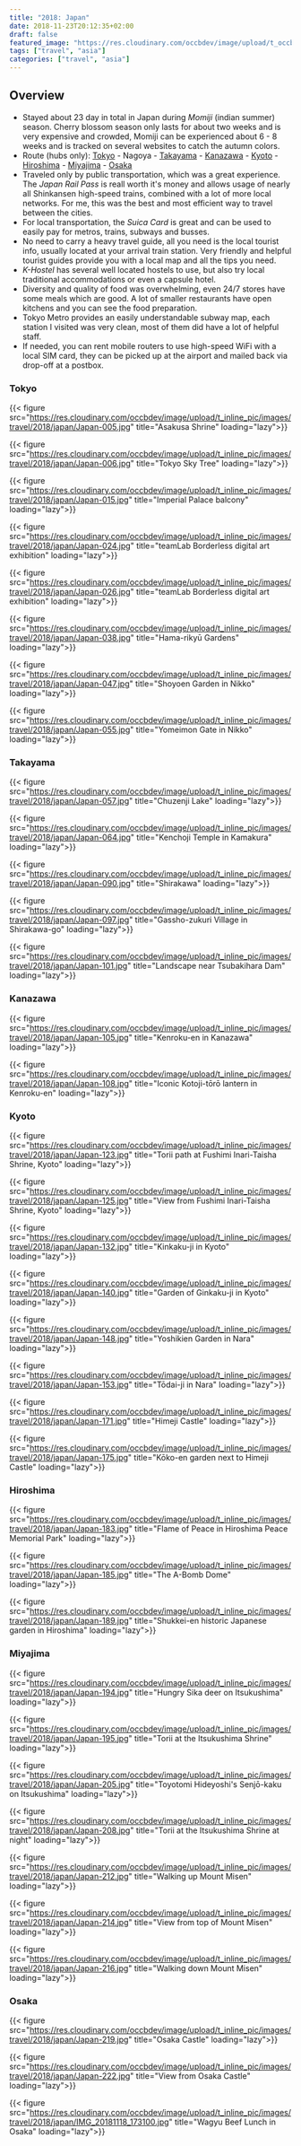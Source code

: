 ```yaml
---
title: "2018: Japan"
date: 2018-11-23T20:12:35+02:00
draft: false
featured_image: "https://res.cloudinary.com/occbdev/image/upload/t_occbdev_gallery_teaser/images/travel/2018/japan/Japan-132.jpg"
tags: ["travel", "asia"]
categories: ["travel", "asia"]
---
```


## Overview

* Stayed about 23 day in total in Japan during _Momiji_ (indian summer) season. Cherry blossom season only lasts for about two weeks and is very expensive and crowded, Momiji can be experienced about 6 - 8 weeks and is tracked on several websites to catch the autumn colors.
* Route (hubs only): [Tokyo](#tokyo) - Nagoya - [Takayama](#takayama) - [Kanazawa](#kanazawa) - [Kyoto](#kyoto) - [Hiroshima](#hiroshima) - [Miyajima](#miyajima) - [Osaka](#osaka)
* Traveled only by public transportation, which was a great experience. The _Japan Rail Pass_ is reall worth it's money and allows usage of nearly all Shinkansen high-speed trains, combined with a lot of more local networks. For me, this was the best and most efficient way to travel between the cities.
* For local transportation, the _Suica Card_ is great and can be used to easily pay for metros, trains, subways and busses.
* No need to carry a heavy travel guide, all you need is the local tourist info, usually located at your arrival train station. Very friendly and helpful tourist guides provide you with a local map and all the tips you need.
* _K-Hostel_ has several well located hostels to use, but also try local traditional accommodations or even a capsule hotel.
* Diversity and quality of food was overwhelming, even 24/7 stores have some meals which are good. A lot of smaller restaurants have open kitchens and you can see the food preparation.
* Tokyo Metro provides an easily understandable subway map, each station I visited was very clean, most of them did have a lot of helpful staff.
* If needed, you can rent mobile routers to use high-speed WiFi with a local SIM card, they can be picked up at the airport and mailed back via drop-off at a postbox.

### Tokyo <a name="tokyo"></a>

{{< figure src="https://res.cloudinary.com/occbdev/image/upload/t_inline_pic/images/travel/2018/japan/Japan-005.jpg" title="Asakusa Shrine" loading="lazy">}}

{{< figure src="https://res.cloudinary.com/occbdev/image/upload/t_inline_pic/images/travel/2018/japan/Japan-006.jpg" title="Tokyo Sky Tree" loading="lazy">}}

{{< figure src="https://res.cloudinary.com/occbdev/image/upload/t_inline_pic/images/travel/2018/japan/Japan-015.jpg" title="Imperial Palace balcony" loading="lazy">}}

{{< figure src="https://res.cloudinary.com/occbdev/image/upload/t_inline_pic/images/travel/2018/japan/Japan-024.jpg" title="teamLab Borderless digital art exhibition" loading="lazy">}}

{{< figure src="https://res.cloudinary.com/occbdev/image/upload/t_inline_pic/images/travel/2018/japan/Japan-026.jpg" title="teamLab Borderless digital art exhibition" loading="lazy">}}

{{< figure src="https://res.cloudinary.com/occbdev/image/upload/t_inline_pic/images/travel/2018/japan/Japan-038.jpg" title="Hama-rikyū Gardens" loading="lazy">}}

{{< figure src="https://res.cloudinary.com/occbdev/image/upload/t_inline_pic/images/travel/2018/japan/Japan-047.jpg" title="Shoyoen Garden in Nikko" loading="lazy">}}

{{< figure src="https://res.cloudinary.com/occbdev/image/upload/t_inline_pic/images/travel/2018/japan/Japan-055.jpg" title="Yomeimon Gate in Nikko" loading="lazy">}}

### Takayama <a name="takayama"></a>

{{< figure src="https://res.cloudinary.com/occbdev/image/upload/t_inline_pic/images/travel/2018/japan/Japan-057.jpg" title="Chuzenji Lake" loading="lazy">}}

{{< figure src="https://res.cloudinary.com/occbdev/image/upload/t_inline_pic/images/travel/2018/japan/Japan-064.jpg" title="Kenchoji Temple in Kamakura" loading="lazy">}}

{{< figure src="https://res.cloudinary.com/occbdev/image/upload/t_inline_pic/images/travel/2018/japan/Japan-090.jpg" title="Shirakawa" loading="lazy">}}

{{< figure src="https://res.cloudinary.com/occbdev/image/upload/t_inline_pic/images/travel/2018/japan/Japan-097.jpg" title="Gassho-zukuri Village in Shirakawa-go" loading="lazy">}}

{{< figure src="https://res.cloudinary.com/occbdev/image/upload/t_inline_pic/images/travel/2018/japan/Japan-101.jpg" title="Landscape near Tsubakihara Dam" loading="lazy">}}

### Kanazawa <a name="kanazawa"></a>

{{< figure src="https://res.cloudinary.com/occbdev/image/upload/t_inline_pic/images/travel/2018/japan/Japan-105.jpg" title="Kenroku-en in Kanazawa" loading="lazy">}}

{{< figure src="https://res.cloudinary.com/occbdev/image/upload/t_inline_pic/images/travel/2018/japan/Japan-108.jpg" title="Iconic Kotoji-tōrō lantern in Kenroku-en" loading="lazy">}}

### Kyoto <a name="kyoto"></a>

{{< figure src="https://res.cloudinary.com/occbdev/image/upload/t_inline_pic/images/travel/2018/japan/Japan-123.jpg" title="Torii path at Fushimi Inari-Taisha Shrine, Kyoto" loading="lazy">}}

{{< figure src="https://res.cloudinary.com/occbdev/image/upload/t_inline_pic/images/travel/2018/japan/Japan-125.jpg" title="View from Fushimi Inari-Taisha Shrine, Kyoto" loading="lazy">}}

{{< figure src="https://res.cloudinary.com/occbdev/image/upload/t_inline_pic/images/travel/2018/japan/Japan-132.jpg" title="Kinkaku-ji in Kyoto" loading="lazy">}}

{{< figure src="https://res.cloudinary.com/occbdev/image/upload/t_inline_pic/images/travel/2018/japan/Japan-140.jpg" title="Garden of Ginkaku-ji in Kyoto" loading="lazy">}}

{{< figure src="https://res.cloudinary.com/occbdev/image/upload/t_inline_pic/images/travel/2018/japan/Japan-148.jpg" title="Yoshikien Garden in Nara" loading="lazy">}}

{{< figure src="https://res.cloudinary.com/occbdev/image/upload/t_inline_pic/images/travel/2018/japan/Japan-153.jpg" title="Tōdai-ji in Nara" loading="lazy">}}

{{< figure src="https://res.cloudinary.com/occbdev/image/upload/t_inline_pic/images/travel/2018/japan/Japan-171.jpg" title="Himeji Castle" loading="lazy">}}

{{< figure src="https://res.cloudinary.com/occbdev/image/upload/t_inline_pic/images/travel/2018/japan/Japan-175.jpg" title="Kōko-en garden next to Himeji Castle" loading="lazy">}}

### Hiroshima <a name="hiroshima"></a>

{{< figure src="https://res.cloudinary.com/occbdev/image/upload/t_inline_pic/images/travel/2018/japan/Japan-183.jpg" title="Flame of Peace in Hiroshima Peace Memorial Park" loading="lazy">}}

{{< figure src="https://res.cloudinary.com/occbdev/image/upload/t_inline_pic/images/travel/2018/japan/Japan-185.jpg" title="The A-Bomb Dome" loading="lazy">}}

{{< figure src="https://res.cloudinary.com/occbdev/image/upload/t_inline_pic/images/travel/2018/japan/Japan-189.jpg" title="Shukkei-en historic Japanese garden in Hiroshima" loading="lazy">}}

### Miyajima <a name="miyajima"></a>

{{< figure src="https://res.cloudinary.com/occbdev/image/upload/t_inline_pic/images/travel/2018/japan/Japan-194.jpg" title="Hungry Sika deer on Itsukushima" loading="lazy">}}

{{< figure src="https://res.cloudinary.com/occbdev/image/upload/t_inline_pic/images/travel/2018/japan/Japan-195.jpg" title="Torii at the Itsukushima Shrine" loading="lazy">}}

{{< figure src="https://res.cloudinary.com/occbdev/image/upload/t_inline_pic/images/travel/2018/japan/Japan-205.jpg" title="Toyotomi Hideyoshi's Senjō-kaku on Itsukushima" loading="lazy">}}

{{< figure src="https://res.cloudinary.com/occbdev/image/upload/t_inline_pic/images/travel/2018/japan/Japan-208.jpg" title="Torii at the Itsukushima Shrine at night" loading="lazy">}}

{{< figure src="https://res.cloudinary.com/occbdev/image/upload/t_inline_pic/images/travel/2018/japan/Japan-212.jpg" title="Walking up Mount Misen" loading="lazy">}}

{{< figure src="https://res.cloudinary.com/occbdev/image/upload/t_inline_pic/images/travel/2018/japan/Japan-214.jpg" title="View from top of Mount Misen" loading="lazy">}}

{{< figure src="https://res.cloudinary.com/occbdev/image/upload/t_inline_pic/images/travel/2018/japan/Japan-216.jpg" title="Walking down Mount Misen" loading="lazy">}}

### Osaka <a name="osaka"></a>

{{< figure src="https://res.cloudinary.com/occbdev/image/upload/t_inline_pic/images/travel/2018/japan/Japan-219.jpg" title="Osaka Castle" loading="lazy">}}

{{< figure src="https://res.cloudinary.com/occbdev/image/upload/t_inline_pic/images/travel/2018/japan/Japan-222.jpg" title="View from Osaka Castle" loading="lazy">}}

{{< figure src="https://res.cloudinary.com/occbdev/image/upload/t_inline_pic/images/travel/2018/japan/IMG_20181118_173100.jpg" title="Wagyu Beef Lunch in Osaka" loading="lazy">}}
